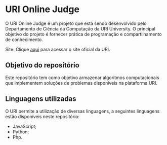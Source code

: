 # URI Online Judge

O URI Online Judge é um projeto que está sendo desenvolvido pelo Departamento de Ciência da Computação da URI University. O principal objetivo do projeto é fornecer prática de programação e compartilhamento de conhecimento. 

Site: Clique [aqui](https://www.urionlinejudge.com.br/) para acessar o site oficial da URI.

## Objetivo do repositório
Este repositório tem como objetivo armazenar algoritmos computacionais que implementem soluções de problemas disponíveis na plataforma URI. 

## Linguagens utilizadas
O URI permite a utilização de diversas linguagens, a seguintes linguagens estão disponíveis neste repositório:

- JavaScript;
- Python;
- Php.

